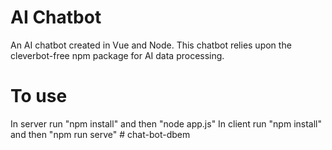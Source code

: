 # AI Chatbot
 An AI chatbot created in Vue and Node. This chatbot relies upon the cleverbot-free npm package for AI data processing.
# To use
 In server run "npm install" and then "node app.js"
 In client run "npm install" and then "npm run serve"
#   c h a t - b o t - d b e m  
 